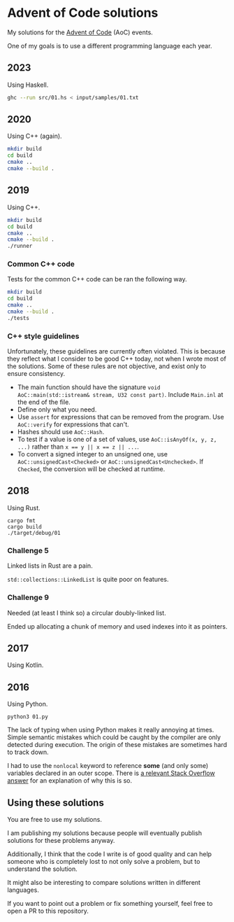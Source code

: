 # Advent of Code solutions

My solutions for the [Advent of Code](https://adventofcode.com) (AoC) events.

One of my goals is to use a different programming language each year.

## 2023

Using Haskell.

```bash
ghc --run src/01.hs < input/samples/01.txt
```

## 2020

Using C++ (again).

```bash
mkdir build
cd build
cmake ..
cmake --build .
```

## 2019

Using C++.

```bash
mkdir build
cd build
cmake ..
cmake --build .
./runner
```

### Common C++ code

Tests for the common C++ code can be ran the following way.

```bash
mkdir build
cd build
cmake ..
cmake --build .
./tests
```

### C++ style guidelines

Unfortunately, these guidelines are currently often violated.
This is because they reflect what I consider to be good C++ today, not when I wrote most of the solutions.
Some of these rules are not objective, and exist only to ensure consistency.

* The main function should have the signature `void AoC::main(std::istream& stream, U32 const part)`. Include `Main.inl` at the end of the file.
* Define only what you need.
* Use `assert` for expressions that can be removed from the program. Use `AoC::verify` for expressions that can't.
* Hashes should use `AoC::Hash`.
* To test if a value is one of a set of values, use `AoC::isAnyOf(x, y, z, ...)` rather than `x == y || x == z || ...`.
* To convert a signed integer to an unsigned one, use `AoC::unsignedCast<Checked>` or `AoC::unsignedCast<Unchecked>`. If `Checked`, the conversion will be checked at runtime.

## 2018

Using Rust.

```
cargo fmt
cargo build
./target/debug/01
```

### Challenge 5

Linked lists in Rust are a pain.

`std::collections::LinkedList` is quite poor on features.

### Challenge 9

Needed (at least I think so) a circular doubly-linked list.

Ended up allocating a chunk of memory and used indexes into it as pointers.

## 2017

Using Kotlin.

## 2016

Using Python.

```
python3 01.py
```

The lack of typing when using Python makes it really annoying at times.
Simple semantic mistakes which could be caught by the compiler are only detected during execution.
The origin of these mistakes are sometimes hard to track down.

I had to use the `nonlocal` keyword to reference **some** (and only some) variables declared in an outer scope.
There is [a relevant Stack Overflow answer](https://stackoverflow.com/a/5219055/3271844) for an explanation of why this is so.

## Using these solutions

You are free to use my solutions.

I am publishing my solutions because people will eventually publish solutions for these problems anyway.

Additionally, I think that the code I write is of good quality and can help someone who is completely lost to not only solve a problem, but to understand the solution.

It might also be interesting to compare solutions written in different languages.

If you want to point out a problem or fix something yourself, feel free to open a PR to this repository.
